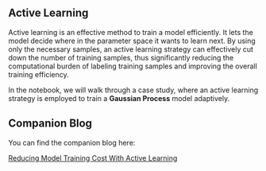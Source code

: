 ## Active Learning

Active learning is an effective method to train a model efficiently. It lets the model decide where in the parameter space it wants to learn next. By using only the necessary samples, an active learning strategy can effectively cut down the number of training samples, thus significantly reducing the computational burden of labeling training samples and improving the overall training efficiency.

In the notebook, we will walk through a case study, where an active learning strategy is employed to train a **Gaussian Process** model adaptively. 


## Companion Blog

You can find the companion blog here:

[Reducing Model Training Cost With Active Learning](https://towardsdatascience.com/reducing-model-training-cost-with-active-learning-255b40a2aa98)
